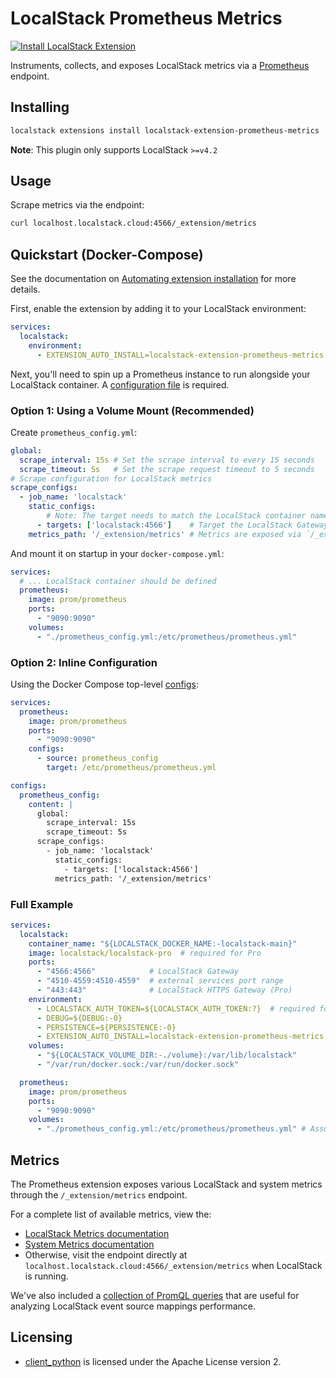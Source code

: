 # LocalStack Prometheus Metrics
[![Install LocalStack Extension](https://localstack.cloud/gh/extension-badge.svg)](https://app.localstack.cloud/extensions/remote?url=git+https://github.com/localstack/localstack-extensions/#egg=localstack-extension-prometheus-metrics&subdirectory=prometheus)

Instruments, collects, and exposes LocalStack metrics via a [Prometheus](https://prometheus.io/) endpoint.

## Installing

```bash
localstack extensions install localstack-extension-prometheus-metrics
```

**Note**: This plugin only supports LocalStack `>=v4.2`

## Usage

Scrape metrics via the endpoint:
```bash
curl localhost.localstack.cloud:4566/_extension/metrics
```

## Quickstart (Docker-Compose)

See the documentation on [Automating extension installation](https://docs.localstack.cloud/user-guide/extensions/managing-extensions/#automating-extensions-installation) for more details.

First, enable the extension by adding it to your LocalStack environment:

```yaml
services:
  localstack:
    environment:
      - EXTENSION_AUTO_INSTALL=localstack-extension-prometheus-metrics
```

Next, you'll need to spin up a Prometheus instance to run alongside your LocalStack container. A [configuration file](https://prometheus.io/docs/prometheus/latest/configuration/configuration/#configuration-file) is required.

### Option 1: Using a Volume Mount (Recommended)

Create `prometheus_config.yml`:
```yaml
global:
  scrape_interval: 15s # Set the scrape interval to every 15 seconds
  scrape_timeout: 5s   # Set the scrape request timeout to 5 seconds
# Scrape configuration for LocalStack metrics
scrape_configs:
  - job_name: 'localstack'
    static_configs:
        # Note: The target needs to match the LocalStack container name for the Prometheus container to resolve the endpoint.
      - targets: ['localstack:4566']    # Target the LocalStack Gateway. 
    metrics_path: '/_extension/metrics' # Metrics are exposed via `/_extension/metrics` endpoint
```

And mount it on startup in your `docker-compose.yml`:
```yaml
services:
  # ... LocalStack container should be defined
  prometheus:
    image: prom/prometheus
    ports:
      - "9090:9090"
    volumes:
      - "./prometheus_config.yml:/etc/prometheus/prometheus.yml"
```

### Option 2: Inline Configuration

Using the Docker Compose top-level [configs](https://docs.docker.com/reference/compose-file/configs/):
```yaml
services:
  prometheus:
    image: prom/prometheus
    ports:
      - "9090:9090"
    configs:
      - source: prometheus_config
        target: /etc/prometheus/prometheus.yml

configs:
  prometheus_config:
    content: |
      global:
        scrape_interval: 15s
        scrape_timeout: 5s
      scrape_configs:
        - job_name: 'localstack'
          static_configs:
            - targets: ['localstack:4566']
          metrics_path: '/_extension/metrics'
```

### Full Example

```yaml
services:
  localstack:
    container_name: "${LOCALSTACK_DOCKER_NAME:-localstack-main}"
    image: localstack/localstack-pro  # required for Pro
    ports:
      - "4566:4566"            # LocalStack Gateway
      - "4510-4559:4510-4559"  # external services port range
      - "443:443"              # LocalStack HTTPS Gateway (Pro)
    environment:
      - LOCALSTACK_AUTH_TOKEN=${LOCALSTACK_AUTH_TOKEN:?}  # required for Pro
      - DEBUG=${DEBUG:-0}
      - PERSISTENCE=${PERSISTENCE:-0}
      - EXTENSION_AUTO_INSTALL=localstack-extension-prometheus-metrics
    volumes:
      - "${LOCALSTACK_VOLUME_DIR:-./volume}:/var/lib/localstack"
      - "/var/run/docker.sock:/var/run/docker.sock"

  prometheus:
    image: prom/prometheus
    ports:
      - "9090:9090"
    volumes:
      - "./prometheus_config.yml:/etc/prometheus/prometheus.yml" # Assumes prometheus_config.yml exists in your CWD
```

## Metrics

The Prometheus extension exposes various LocalStack and system metrics through the `/_extension/metrics` endpoint.

For a complete list of available metrics, view the:
- [LocalStack Metrics documentation](./docs/localstack_metrics.md) 
- [System Metrics documentation](./docs/system_metrics.md) 
- Otherwise, visit the endpoint directly at `localhost.localstack.cloud:4566/_extension/metrics` when LocalStack is running.

We've also included a [collection of PromQL queries](./docs/event_analysis.md) that are useful for analyzing LocalStack event source mappings performance.

## Licensing

* [client_python](https://github.com/prometheus/client_python) is licensed under the Apache License version 2.